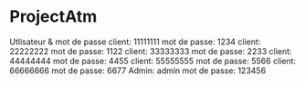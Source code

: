 # ProjectAtm
Utlisateur & mot de passe
client: 11111111 mot de passe: 1234
client: 22222222 mot de passe: 1122
client: 33333333 mot de passe: 2233
client: 44444444 mot de passe: 4455
client: 55555555 mot de passe: 5566
client: 66666666 mot de passe: 6677
Admin: admin mot de passe: 123456
